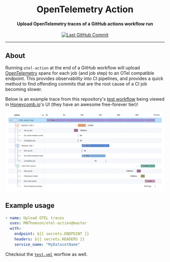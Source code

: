 <h1 align="center">
    <br>
        OpenTelemetry Action
    <br>
</h1>
<h4 align="center">
    Upload OpenTelemetry traces of a GitHub actions workflow run
</h4>
<p align="center">
    <a href="https://github.com/MNThomson/otel-action/commits">
        <img
            src="https://img.shields.io/github/last-commit/MNThomson/otel-action?style=for-the-badge"
            alt="Last GitHub Commit"
        >
    </a>
</p>


---

## About

Running `otel-action` at the end of a GitHub workflow will upload [OpenTelemetry](https://opentelemetry.io/) spans for each job (and job step) to an OTel compatible endpoint. This provides observability into CI pipelines, and provides a quick method to find offending commits that are the root cause of a CI job becoming slower.

Below is an example trace from this repository's [test workflow](.github/workflows/test.yml) being viewed in [Honeycomb.io](https://www.honeycomb.io/)'s UI (they have an awesome free-forever tier)!

<p align="center">
    <img
        src="assets/honeycomb-example-trace.png"
        alt="Honeycomb Example Trace"
    >
</p>

## Example usage

```yaml
- name: Upload OTEL traces
  uses: MNThomson/otel-action@master
  with:
    endpoint: ${{ secrets.ENDPOINT }}
    headers: ${{ secrets.HEADERS }}
    service_name: "MyDatasetName"
```

Checkout the [`test.yml`](.github/workflows/test.yml) worflow as well.

